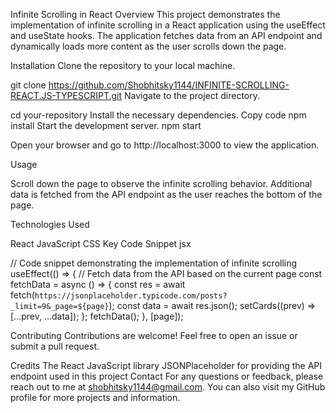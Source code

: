 Infinite Scrolling in React
Overview
This project demonstrates the implementation of infinite scrolling in a React application using the useEffect and useState hooks. 
The application fetches data from an API endpoint and dynamically loads more content as the user scrolls down the page.

Installation
Clone the repository to your local machine.

git clone https://github.com/Shobhitsky1144/INFINITE-SCROLLING-REACT.JS-TYPESCRIPT.git
Navigate to the project directory.

cd your-repository
Install the necessary dependencies.
Copy code
npm install
Start the development server.
npm start

Open your browser and go to http://localhost:3000 to view the application.

Usage

Scroll down the page to observe the infinite scrolling behavior.
Additional data is fetched from the API endpoint as the user reaches the bottom of the page.

Technologies Used

React
JavaScript
CSS
Key Code Snippet
jsx


// Code snippet demonstrating the implementation of infinite scrolling
useEffect(() => {
  // Fetch data from the API based on the current page
  const fetchData = async () => {
    const res = await fetch(`https://jsonplaceholder.typicode.com/posts?_limit=9&_page=${page}`);
    const data = await res.json();
    setCards((prev) => [...prev, ...data]);
  };
  fetchData();
}, [page]);


Contributing
Contributions are welcome! Feel free to open an issue or submit a pull request.

Credits
The React JavaScript library
JSONPlaceholder for providing the API endpoint used in this project
Contact
For any questions or feedback, please reach out to me at shobhitsky1144@gmail.com. You can also visit my GitHub profile for more projects and information.
